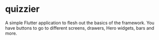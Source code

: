 # quizzier

A simple Flutter application to flesh out the basics of the framework. You have buttons to go to different screens, drawers, Hero widgets, bars and more.
